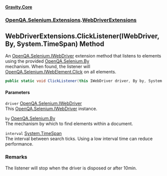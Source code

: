 #### [Gravity.Core](./index.md 'index')
### [OpenQA.Selenium.Extensions](./OpenQA-Selenium-Extensions.md 'OpenQA.Selenium.Extensions').[WebDriverExtensions](./OpenQA-Selenium-Extensions-WebDriverExtensions.md 'OpenQA.Selenium.Extensions.WebDriverExtensions')
## WebDriverExtensions.ClickListener(IWebDriver, By, System.TimeSpan) Method
An [OpenQA.Selenium.IWebDriver](https://docs.microsoft.com/en-us/dotnet/api/OpenQA.Selenium.IWebDriver 'OpenQA.Selenium.IWebDriver') extension method that listens to elements using the provided [OpenQA.Selenium.By](https://docs.microsoft.com/en-us/dotnet/api/OpenQA.Selenium.By 'OpenQA.Selenium.By')  
mechanism. When found, the listener will [OpenQA.Selenium.IWebElement.Click](https://docs.microsoft.com/en-us/dotnet/api/OpenQA.Selenium.IWebElement.Click 'OpenQA.Selenium.IWebElement.Click') on all elements.  
```csharp
public static void ClickListener(this IWebDriver driver, By by, System.TimeSpan interval);
```
#### Parameters
<a name='OpenQA-Selenium-Extensions-WebDriverExtensions-ClickListener(IWebDriver_By_System-TimeSpan)-driver'></a>
`driver` [OpenQA.Selenium.IWebDriver](https://docs.microsoft.com/en-us/dotnet/api/OpenQA.Selenium.IWebDriver 'OpenQA.Selenium.IWebDriver')  
This [OpenQA.Selenium.IWebDriver](https://docs.microsoft.com/en-us/dotnet/api/OpenQA.Selenium.IWebDriver 'OpenQA.Selenium.IWebDriver') instance.  
  
<a name='OpenQA-Selenium-Extensions-WebDriverExtensions-ClickListener(IWebDriver_By_System-TimeSpan)-by'></a>
`by` [OpenQA.Selenium.By](https://docs.microsoft.com/en-us/dotnet/api/OpenQA.Selenium.By 'OpenQA.Selenium.By')  
The mechanism by which to find elements within a document.  
  
<a name='OpenQA-Selenium-Extensions-WebDriverExtensions-ClickListener(IWebDriver_By_System-TimeSpan)-interval'></a>
`interval` [System.TimeSpan](https://docs.microsoft.com/en-us/dotnet/api/System.TimeSpan 'System.TimeSpan')  
The interval between search ticks. Using a low interval time can reduce performance.  
  
### Remarks
The listener will stop when the driver is disposed or after 10min.  
